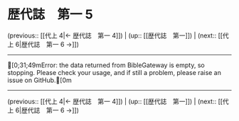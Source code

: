 # 歴代誌　第一 5

(previous:: [[代上 4|← 歴代誌　第一 4]]) | (up:: [[歴代誌　第一]]) | (next:: [[代上 6|歴代誌　第一 6 →]])

***
[0;31;49mError: the data returned from BibleGateway is empty, so stopping. Please check your usage, and if still a problem, please raise an issue on GitHub.[0m

***

(previous:: [[代上 4|← 歴代誌　第一 4]]) | (up:: [[歴代誌　第一]]) | (next:: [[代上 6|歴代誌　第一 6 →]])
